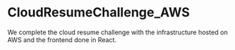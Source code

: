 # CloudResumeChallenge_AWS
We complete the cloud resume challenge with the infrastructure hosted on AWS and the frontend done in React.
